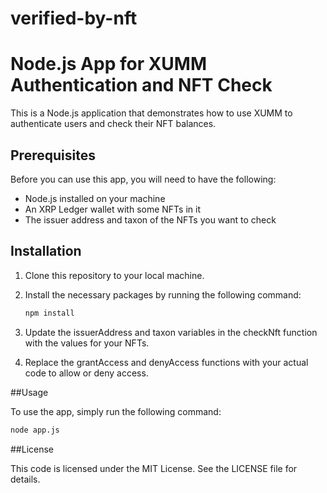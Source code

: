 # verified-by-nft
# Node.js App for XUMM Authentication and NFT Check

This is a Node.js application that demonstrates how to use XUMM to authenticate users and check their NFT balances.

## Prerequisites

Before you can use this app, you will need to have the following:

- Node.js installed on your machine
- An XRP Ledger wallet with some NFTs in it
- The issuer address and taxon of the NFTs you want to check

## Installation

1. Clone this repository to your local machine.

2. Install the necessary packages by running the following command:

   ```bash
   npm install
   ```
3. Update the issuerAddress and taxon variables in the checkNft function with the values for your NFTs.

4. Replace the grantAccess and denyAccess functions with your actual code to allow or deny access.

##Usage

To use the app, simply run the following command:

```bash
node app.js
```

##License

This code is licensed under the MIT License. See the LICENSE file for details.
